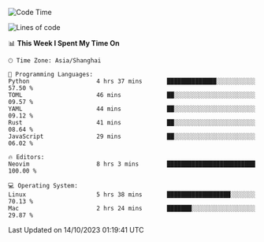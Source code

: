 <!--START_SECTION:waka-->
![Code Time](http://img.shields.io/badge/Code%20Time-1%2C634%20hrs%2016%20mins-blue)

![Lines of code](https://img.shields.io/badge/From%20Hello%20World%20I%27ve%20Written-287.8%20thousand%20lines%20of%20code-blue)

📊 **This Week I Spent My Time On** 

```text
🕑︎ Time Zone: Asia/Shanghai

💬 Programming Languages: 
Python                   4 hrs 37 mins       ██████████████░░░░░░░░░░░   57.50 % 
TOML                     46 mins             ██░░░░░░░░░░░░░░░░░░░░░░░   09.57 % 
YAML                     44 mins             ██░░░░░░░░░░░░░░░░░░░░░░░   09.12 % 
Rust                     41 mins             ██░░░░░░░░░░░░░░░░░░░░░░░   08.64 % 
JavaScript               29 mins             ██░░░░░░░░░░░░░░░░░░░░░░░   06.02 % 

🔥 Editors: 
Neovim                   8 hrs 3 mins        █████████████████████████   100.00 % 

💻 Operating System: 
Linux                    5 hrs 38 mins       ██████████████████░░░░░░░   70.13 % 
Mac                      2 hrs 24 mins       ███████░░░░░░░░░░░░░░░░░░   29.87 % 
```


 Last Updated on 14/10/2023 01:19:41 UTC
<!--END_SECTION:waka-->
